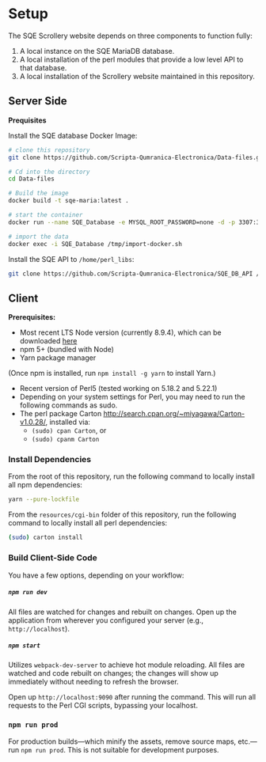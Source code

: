 # Setup

The SQE Scrollery website depends on three components to function fully:

1. A local instance on the SQE MariaDB database.
2. A local installation of the perl modules that provide a low level API to that database.
3. A local installation of the Scrollery website maintained in this repository.

## Server Side

**Prequisites**

Install the SQE database Docker Image:

```bash
# clone this repository
git clone https://github.com/Scripta-Qumranica-Electronica/Data-files.git

# Cd into the directory
cd Data-files

# Build the image
docker build -t sqe-maria:latest .

# start the container
docker run --name SQE_Database -e MYSQL_ROOT_PASSWORD=none -d -p 3307:3306 sqe-maria:latest

# import the data
docker exec -i SQE_Database /tmp/import-docker.sh
```

Install the SQE API to `/home/perl_libs`:

```bash
git clone https://github.com/Scripta-Qumranica-Electronica/SQE_DB_API /home/perl_libs
``` 

## Client

**Prerequisites:**

* Most recent LTS Node version (currently 8.9.4), which can be downloaded [here](https://nodejs.org/en/download/)
* npm 5+ (bundled with Node)
* Yarn package manager

(Once npm is installed, run `npm install -g yarn` to install Yarn.)

* Recent version of Perl5 (tested working on 5.18.2 and 5.22.1)
* Depending on your system settings for Perl, you may need to run the following commands as sudo.
* The perl package Carton http://search.cpan.org/~miyagawa/Carton-v1.0.28/, installed via:
    * `(sudo) cpan Carton`, or
    * `(sudo) cpanm Carton`

### Install Dependencies

From the root of this repository, run the following command to locally install all npm dependencies:

```bash
yarn --pure-lockfile
```

From the `resources/cgi-bin` folder of this repository, run the following command to locally install all perl dependencies:

```bash
(sudo) carton install
```

### Build Client-Side Code

You have a few options, depending on your workflow:

##### `npm run dev`

All files are watched for changes and rebuilt on changes. Open up the application from wherever you configured your server (e.g., `http://localhost`).

##### `npm start`

Utilizes `webpack-dev-server` to achieve hot module reloading. All files are watched and code rebuilt on changes; the changes will show up immediately without needing to refresh the browser.

Open up `http://localhost:9090` after running the command. This will run all requests to the Perl CGI scripts, bypassing your localhost.

### `npm run prod`

For production builds—which minify the assets, remove source maps, etc.—run ```npm run prod```. This is not suitable for development purposes.



